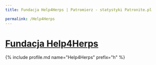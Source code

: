 ```yaml
---
title: Fundacja Help4Herps | Patromierz - statystyki Patronite.pl

permalink: /Help4Herps
---
```


# [Fundacja Help4Herps](https://patronite.pl/Help4Herps)

{% include profile.md name="Help4Herps" prefix="h" %}
